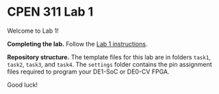 # CPEN 311 Lab 1

Welcome to Lab 1!

**Completing the lab.** Follow the [Lab 1 instructions](lab1.md).

**Repository structure.** The template files for this lab are in folders `task1`, `task2`, `task3`, and `task4`. The `settings` folder contains the pin assignment files required to program your DE1-SoC or DE0-CV FPGA.

Good luck!
